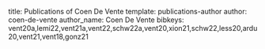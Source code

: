 title: Publications of Coen De Vente
template: publications-author
author: coen-de-vente
author_name: Coen De Vente
bibkeys: vent20a,lemi22,vent21a,vent22,schw22a,vent20,xion21,schw22,less20,ardu20,vent21,vent18,gonz21